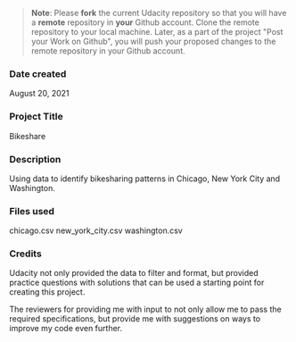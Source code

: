 >**Note**: Please **fork** the current Udacity repository so that you will have a **remote** repository in **your** Github account. Clone the remote repository to your local machine. Later, as a part of the project "Post your Work on Github", you will push your proposed changes to the remote repository in your Github account.

### Date created
August 20, 2021

### Project Title
Bikeshare

### Description
Using data to identify bikesharing patterns in Chicago, New York City and Washington.

### Files used
chicago.csv
new_york_city.csv
washington.csv

### Credits
Udacity not only provided the data to filter and format, but provided practice questions with solutions that can be used a starting point for creating this project.

The reviewers for providing me with input to not only allow me to pass the required specifications, but provide me with suggestions on ways to improve my code even further.